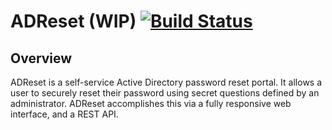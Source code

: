 # ADReset (WIP) [![Build Status](https://travis-ci.org/thefuzzyjew/ADReset2.svg?branch=master)](https://travis-ci.org/thefuzzyjew/ADReset2)

## Overview

ADReset is a self-service Active Directory password reset portal. It allows a user to securely
reset their password using secret questions defined by an administrator. ADReset accomplishes this
via a fully responsive web interface, and a REST API.
